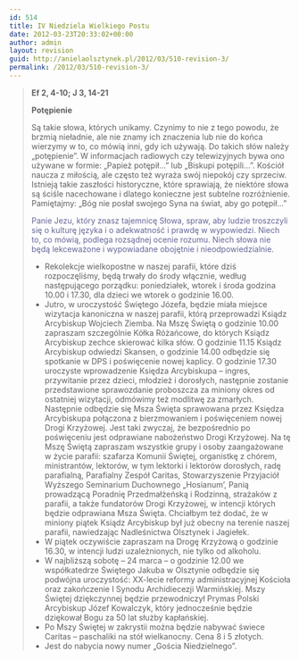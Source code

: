 ```yaml
---
id: 514
title: IV Niedziela Wielkiego Postu
date: 2012-03-23T20:33:02+00:00
author: admin
layout: revision
guid: http://anielaolsztynek.pl/2012/03/510-revision-3/
permalink: /2012/03/510-revision-3/
---
```

> **Ef 2, 4-10; J 3, 14-21**
> 
> **Potępienie**
> 
> Są takie słowa, których unikamy. Czynimy to nie z tego powodu, że brzmią nieładnie, ale nie znamy ich znaczenia lub nie do końca wierzymy w to, co mówią inni, gdy ich używają. Do takich słów należy &#8222;potępienie&#8221;. W informacjach radiowych czy telewizyjnych bywa ono używane w formie: &#8222;Papież potępił&#8230;&#8221; lub &#8222;Biskupi potępili&#8230;&#8221;. Kościół naucza z miłością, ale często też wyraża swój niepokój czy sprzeciw. Istnieją takie zaszłości historyczne, które sprawiają, że niektóre słowa są ściśle nacechowane i dlatego konieczne jest subtelne rozróżnienie. Pamiętajmy: &#8222;Bóg nie posłał swojego Syna na świat, aby go potępił&#8230;&#8221;
> 
> <span style="color: #666699;">Panie Jezu, który znasz tajemnicę Słowa, spraw, aby ludzie troszczyli się o kulturę języka i o adekwatność i prawdę w wypowiedzi. Niech to, co mówią, podlega rozsądnej ocenie rozumu. Niech słowa nie będą lekceważone i wypowiadane obojętnie i nieodpowiedzialnie.</span>
> 
>   * <span style="font-style: normal;">Rekolekcje wielkopostne w naszej parafii, które dziś rozpoczęliśmy, będą trwały do środy włącznie, według następującego porządku: poniedziałek, wtorek i środa godzina 10.00 i 17.30, dla dzieci we wtorek o godzinie 16.00.</span>
>   * <span style="font-style: normal;">Jutro, w uroczystość Świętego Józefa, będzie miała miejsce wizytacja kanoniczna w naszej parafii, którą przeprowadzi Ksiądz Arcybiskup Wojciech Ziemba. Na Mszę Świętą o godzinie 10.00 zapraszam szczególnie Kółka Różańcowe, do których Ksiądz Arcybiskup zechce skierować kilka słów. O godzinie 11.15 Ksiądz Arcybiskup odwiedzi Skansen, o godzinie 14.00 odbędzie się spotkanie w DPS i poświęcenie nowej kaplicy. O godzinie 17.30 uroczyste wprowadzenie Księdza Arcybiskupa &#8211; ingres, przywitanie przez dzieci, młodzież i dorosłych, następnie zostanie przedstawione sprawozdanie proboszcza za miniony okres od ostatniej wizytacji, odmówimy też modlitwę za zmarłych. Następnie odbędzie się Msza Święta sprawowana przez Księdza Arcybiskupa połączona z bierzmowaniem i poświęceniem nowej Drogi Krzyżowej. Jest taki zwyczaj, że bezpośrednio po poświęceniu jest odprawiane nabożeństwo Drogi Krzyżowej. Na tę Mszę Świętą zapraszam wszystkie grupy i osoby zaangażowane w życie parafii: szafarza Komunii Świętej, organistkę z chórem, ministrantów, lektorów, w tym lektorki i lektorów dorosłych, radę parafialną, Parafialny Zespół Caritas, Stowarzyszenie Przyjaciół Wyższego Seminarium Duchownego &#8222;Hosianum’, Panią prowadzącą Poradnię Przedmałżeńską i Rodzinną, strażaków z parafii, a także fundatorów Drogi Krzyżowej, w intencji których będzie odprawiana Msza Święta. Chciałbym też dodać, że w miniony piątek Ksiądz Arcybiskup był już obecny na terenie naszej parafii, nawiedzając Nadleśnictwa Olsztynek i Jagiełek.</span>
>   * <span style="font-style: normal;">W piątek oczywiście zapraszam na Drogę Krzyżową o godzinie 16.30, w intencji ludzi uzależnionych, nie tylko od alkoholu.</span>
>   *  <span style="font-style: normal;">W najbliższą sobotę &#8211; 24 marca &#8211; o godzinie 12.00 we współkatedrze Świętego Jakuba w Olsztynie odbędzie się podwójna uroczystość: XX-lecie reformy administracyjnej Kościoła oraz zakończenie I Synodu Archidiecezji Warmińskiej. Mszy Świętej dziękczynnej będzie przewodniczył Prymas Polski Arcybiskup Józef Kowalczyk, który jednocześnie będzie dziękował Bogu za 50 lat służby kapłańskiej.</span>
>   * <span style="font-style: normal;">Po Mszy Świętej w zakrystii można będzie nabywać świece Caritas &#8211; paschaliki na stół wielkanocny. Cena 8 i 5 złotych.</span>
>   * <span style="font-style: normal;">Jest do nabycia nowy numer &#8222;Gościa Niedzielnego&#8221;.</span>

<span style="color: #666699;"><br /> </span>

<span style="color: #666699;"><br /> </span>